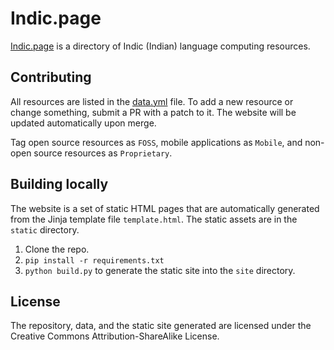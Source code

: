 # Indic.page

[Indic.page](https://indic.page) is a directory of Indic (Indian) language computing resources.

## Contributing

All resources are listed in the [data.yml](data.yml) file. To add a new resource or change something, submit a PR with a patch to it. The website will be updated automatically upon merge.

Tag open source resources as `FOSS`, mobile applications as `Mobile`, and non-open source resources as `Proprietary`.


## Building locally
The website is a set of static HTML pages that are automatically generated from the Jinja template file `template.html`. The static assets are in the `static` directory.

1. Clone the repo.
2. `pip install -r requirements.txt`
3. `python build.py` to generate the static site into the `site` directory.

## License
The repository, data, and the static site generated are licensed under the Creative Commons Attribution-ShareAlike License.
